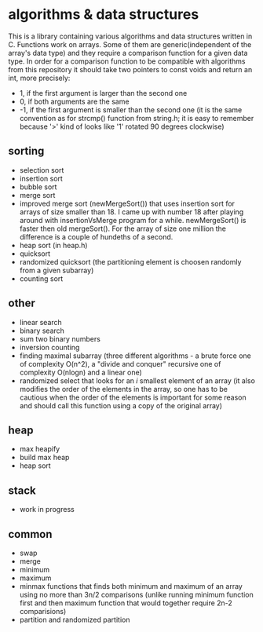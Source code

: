 # algorithms & data structures

This is a library containing various algorithms and data structures written in C. Functions work on arrays. Some of them are generic(independent of the array's data type) and they require a comparison function for a given data type. In order for a comparison function to be compatible with algorithms from this repository it should take two pointers to const voids and return an int, more precisely:
 - 1, if the first argument is larger than the second one
 - 0, if both arguments are the same
 - -1, if the first argument is smaller than the second one
(it is the same convention as for strcmp() function from string.h; it is easy to remember because '>' kind of looks like '1' rotated 90 degrees clockwise) 

## sorting
 - selection sort
 - insertion sort
 - bubble sort
 - merge sort
 - improved merge sort (newMergeSort()) that uses insertion sort for arrays of size smaller than 18. I came up with number 18 after playing around with insertionVsMerge program for a while. newMergeSort() is faster then old mergeSort(). For the array of size one million the difference is a couple of hundeths of a second.
 - heap sort (in heap.h)
 - quicksort
 - randomized quicksort (the partitioning element is choosen randomly from a given subarray)
 - counting sort

## other
 - linear search
 - binary search
 - sum two binary numbers
 - inversion counting
 - finding maximal subarray (three different algorithms - a brute force one of
complexity O(n^2), a "divide and conquer" recursive one of complexity O(nlogn) and a linear one)
 - randomized select that looks for an *i* smallest element of an array (it also
   modifies the order of the elements in the array, so one has to be cautious
   when the order of the elements is important for some reason and should call this
   function using a copy of the original array)

## heap
 - max heapify
 - build max heap
 - heap sort

## stack
 - work in progress

## common
 - swap
 - merge
 - minimum
 - maximum
 - minmax functions that finds both minimum and maximum of an array using no
   more than 3n/2 comparisons (unlike running minimum function first and then maximum function that
   would together require 2n-2 comparisions)
 - partition and randomized partition
